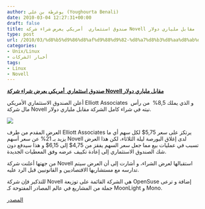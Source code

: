 ```yaml
---
author: يوغرطة بن علي (Youghourta Benali)
date: 2010-03-04 12:27:31+00:00
draft: false
title: صندوق استثماري  أمريكي يعرض شراء شركة Novell مقابل ملياري دولار
type: post
url: /2010/03/%d8%b5%d9%86%d8%af%d9%88%d9%82-%d8%a7%d8%b3%d8%aa%d8%ab%d9%85%d8%a7%d8%b1%d9%8a-%d8%a3%d9%85%d8%b1%d9%8a%d9%83%d9%8a-%d9%8a%d8%b9%d8%b1%d8%b6-%d8%b4%d8%b1%d8%a7%d8%a1-%d8%b4%d8%b1%d9%83%d8%a9-novell/
categories:
- Unix/Linux
- أخبار الشركات
tags:
- Linux
- Novell
---
```


[**صندوق استثماري  أمريكي يعرض شراء شركة Novell مقابل ملياري دولار**](https://www.it-scoop.com/2010/03/%d8%b5%d9%86%d8%af%d9%88%d9%82-%d8%a7%d8%b3%d8%aa%d8%ab%d9%85%d8%a7%d8%b1%d9%8a-%d8%a3%d9%85%d8%b1%d9%8a%d9%83%d9%8a-%d9%8a%d8%b9%d8%b1%d8%b6-%d8%b4%d8%b1%d8%a7%d8%a1-%d8%b4%d8%b1%d9%83%d8%a9-novell/)


أعلن الصندوق الاستثماري الأمريكي Elliott Associates  و الذي يملك 8,5%  من رأس مال شركة Novell نيته في شراء كامل الشركة مقابل ملياري دولار.

[![](https://djug.developpez.com/rsc/Novell-Elliott-Associates.jpg)
](https://www.it-scoop.com/2010/03/%d8%b5%d9%86%d8%af%d9%88%d9%82-%d8%a7%d8%b3%d8%aa%d8%ab%d9%85%d8%a7%d8%b1%d9%8a-%d8%a3%d9%85%d8%b1%d9%8a%d9%83%d9%8a-%d9%8a%d8%b9%d8%b1%d8%b6-%d8%b4%d8%b1%d8%a7%d8%a1-%d8%b4%d8%b1%d9%83%d8%a9-novell/)

العرض المقدم من طرف Elliott Associates يرتكز على سعر 5,75$ لكل سهم أي ما يزيد بـ 21% عن سعر أسهم Novell لدى إغلاق البورصة ليلة الثلاثاء، لكن هذا العرض تسبب في عمليات بيع مما جعل سعر السهم يفقز من 4,75$ إلى 6,15$ و هذا سيدفع دون شك الصندوق الاستثماري إلى إعادة تكييف عرضه وفق المعطيات الجديدة.

من جهتها أعلنت شركة Novell استقبالها لعرض الشراء، و أشارت إلى أن العرض سيتم تدارسه مع مستشاريها الاقتصاديين و القانونيين قبل الرد عليه.

للتذكير فإن شركة Novell هي الشركة القائمة على توزيعة OpenSuse إضافة و ترعى جملة من المشاريع في عالم المصادر المفتوحة كـ MoonLight و Mono.

[المصدر](http://online.wsj.com/article/SB10001424052748704548604575097973573986234.html?mod=WSJ_latestheadlines)
